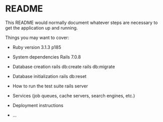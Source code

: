# README

This README would normally document whatever steps are necessary to get the
application up and running.

Things you may want to cover:

* Ruby version
3.1.3 p185
* System dependencies
Rails 7.0.8

* Database creation
rails db:create
rails db:migrate
* Database initialization
rails db:reset
* How to run the test suite
rails server
* Services (job queues, cache servers, search engines, etc.)

* Deployment instructions

* ...

